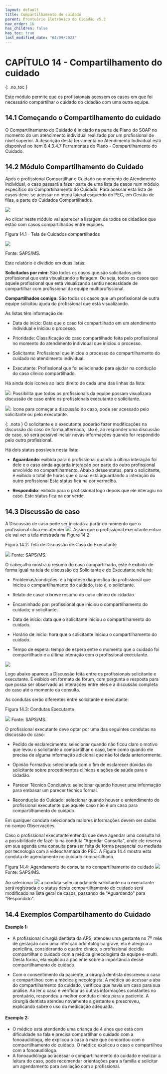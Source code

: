 ```yaml
---
layout: default
title: Compartilhamento do cuidado
parent: Prontuário Eletrônico do Cidadão v5.2
nav_order: 16
has_children: false
has_toc: true
last_modified_date: "04/09/2023"
---
```



# CAPÍTULO 14 - Compartilhamento do cuidado
{: .no_toc }

Este módulo permite que os profissionais acessem os casos em que foi necessário compartilhar o cuidado do cidadão com uma outra equipe. 


## 14.1 Começando o Compartilhamento do cuidado

O Compartilhamento do Cuidado é iniciado na parte de Plano do SOAP no momento do um atendimento individual realizado por um profissional de nível superior. A descrição desta ferramenta no Atendimento Individual está disponível no item 6.4.3.4.7 Ferramentas do Plano - Compartilhamento do Cuidado.


## 14.2 Módulo Compartilhamento do Cuidado

Após o profissional Compartilhar o Cuidado no momento do Atendimento Individual, o caso passará a fazer parte de uma lista de casos num módulo específico do Compartilhamento do Cuidado. Para acessar esta lista de casos deve-se acessar no menu lateral esquerdo do PEC, em Gestão de filas, a parte do Cuidados Compartilhados. 

![](media/comp_cuidado/pec_image1.png)

Ao clicar neste módulo vai aparecer a listagem de todos os cidadãos que estão com casos compartilhados entre equipes.

Figura 14.1 - Tela de Cuidados compartilhados 

![](media/comp_cuidado/pec_image2.png)

Fonte: SAPS/MS.

Este relatório é dividido em duas listas:

**Solicitados por mim:** São todos os casos que são solicitados pelo profissional que está visualizando a listagem. Ou seja, todos os casos que aquele profissional que está visualizando sentiu necessidade de compartilhar com profissional da equipe multiprofissional.

**Compartilhados comigo:** São todos os casos que um profissional de outra equipe solicitou ajuda do profissional que está visualizando.

As listas têm informação de:
- Data de início: Data que o caso foi compartilhado em um atendimento individual e iniciou o processo. 

- Prioridade: Classificação do caso compartilhado feita pelo profissional no momento do atendimento individual que iniciou o processo.

- Solicitante: Profissional que iniciou o processo de compartilhamento do cuidado no atendimento individual.

- Executante: Profissional que foi selecionado para ajudar na condução do caso clínico compartilhado.

Há ainda dois ícones ao lado direito de cada uma das linhas da lista:

![](media/comp_cuidado/pec_image3.png): Possibilita que todos os profissionais da equipe possam visualizara discussão de caso entre os profissionais executante e solicitante. 

![](media/comp_cuidado/pec_image4.png): ícone para começar a discussão do caso, pode ser acessado pelo solicitante ou pelo executante. 

{: .nota }
O solicitante e o executante poderão fazer modificações na discussão do caso de forma alternada, isto é, ao responder uma discussão de caso, só será possível incluir novas informações quando for respondido pelo outro profissional.

Há dois status possíveis nesta lista:
- **Aguardando**: exibida para o profissional quando a última interação foi dele e o caso ainda aguarda interação por parte do outro profissional envolvido no compartilhamento. Abaixo desse status, para o solicitante, é exibido o total de horas que o caso está aguardando a interação do outro profissional.Este status fica na cor vermelha.

- **Respondido**: exibido para o profissional logo depois que ele interagiu no caso. Este status fica na cor verde.

## 14.3 Discussão de caso

A Discussão de caso pode ser iniciada a partir do momento que o profissional clica em atender ![](media/comp_cuidado/pec_image4.png). Assim que o profissional executante entrar ele vai ver a tela mostrada na Figura 14.2.  

Figura 14.2: Tela de Discussão de Caso do Executante

![](media/comp_cuidado/pec_image5.png)
Fonte: SAPS/MS.

O cabeçalho mostra o resumo do caso compartilhado, este é exibido de forma igual na tela de discussão do Solicitante e do Executante nele há:

- Problemas/condições: é a hipótese diagnóstica do profissional que iniciou o compartilhamento do cuidado, isto é, o solicitante.

- Relato de caso: o breve resumo do caso clínico do cidadão.

- Encaminhado por: profissional que iniciou o compartilhamento do cuidado; o solicitante. 

- Data de início: data que o solicitante iniciou o compartilhamento do cuidado.

- Horário de início: hora que o solicitante iniciou o compartilhamento do cuidado.

- Tempo de espera: tempo de espera entre o momento que o cuidado foi compartilhado e a última interação com o profissional executante.

![](media/comp_cuidado/pec_image6.png)


Logo abaixo aparece a Discussão feita entre os profissionais solicitante e executante. É exibido em formato de fórum, com pergunta e resposta para que possa ser observado as interações entre eles e a discussão completa do caso até o momento da consulta.

As condutas serão diferentes entre solicitante e executante:

Figura 14.3: Condutas Executante

![](media/comp_cuidado/pec_image7.png)
Fonte: SAPS/MS.


O profissional executante deve optar por uma das seguintes condutas na discussão do caso:

- Pedido de esclarecimento: selecionar quando não ficou claro o motivo que levou o solicitante a compartilhar o caso, bem como quando ele precisa de alguma informação adicional que não foi dada anteriormente.

- Opinião Formativa: selecionada com o fim de esclarecer dúvidas do solicitante sobre procedimentos clínicos e ações de saúde para o cidadão. 

- Parecer Técnico Conclusivo: selecionar quando houver uma informação para embasar um parecer técnico formal.

- Recondução do Cuidado: selecionar quando houver o entendimento do profissional executante que aquele caso não é um caso para compartilhamento do cuidado.

Em qualquer conduta selecionada maiores informações devem ser dadas no campo Observações.

Caso o profissional executante entenda que deve agendar uma consulta há a possibilidade de fazê-lo na conduta "Agendar Consulta", onde ele reserva em sua agenda uma consulta para ser feita de forma presencial ou mediada por tecnologia com a videochamada do PEC. A Figura 14.4 mostra esta conduta de agendamento no cuidado compartilhado.

Figura 14.4: Agendamento de consulta no compartilhamento do cuidado
![](media/comp_cuidado/pec_image8.png)
Fonte: SAPS/MS.

Ao selecionar ![](media/comp_cuidado/pec_image9.png) a conduta selecionada pelo solicitante ou o executante será registrada e o status deste compartilhamento do cuidado será modificado na lista geral de casos, passando de "Aguardando" para "Respondido".

## 14.4 Exemplos Compartilhamento do Cuidado

#### Exemplo 1:

 - A profissional cirurgiã dentista da APS, atendeu uma gestante no 7º mês de gestação com uma infecção odontológica grave, ela é alérgica a penicilina, considerando o quadro clínico, o profissional decidiu compartilhar o cuidado com a médica ginecologista da equipe e-multi. Desta forma, ela explicou à paciente sobre a importância desse compartilhamento do cuidado. 

- Com o consentimento da paciente, a cirurgiã dentista descreveu o caso e compartilhou com a médica ginecologista. A médica ao acessar a aba do compartilhamento do cuidado, verificou que havia um caso para sua análise. Ao ler o caso e verificar as outras informações constantes no prontuário, respondeu a melhor conduta clínica para a paciente. A cirurgiã dentista atendeu novamente a gestante e prescreveu, explicando sobre o uso da medicação adequada. 

#### Exemplo 2:

- O médico está atendendo uma criança de 4 anos que está com dificuldade na fala e precisa compartilhar o cuidado com a fonoaudióloga, ele explicou o caso à mãe que concordou com o compartilhamento do cuidado. O médico explicou o caso e compartilhou com a fonoaudióloga. 
- A fonoaudióloga ao acessar o compartilhamento do cuidado e realizar a leitura do caso, pode recomendar orientações para a família e solicitar um agendamento para avaliação com a profissional. 

